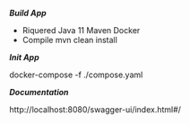
***Build App***
  
  - Riquered
     Java 11
     Maven
     Docker
  - Compile
    mvn clean install
  
***Init App***
 
 docker-compose -f ./compose.yaml

***Documentation***

http://localhost:8080/swagger-ui/index.html#/